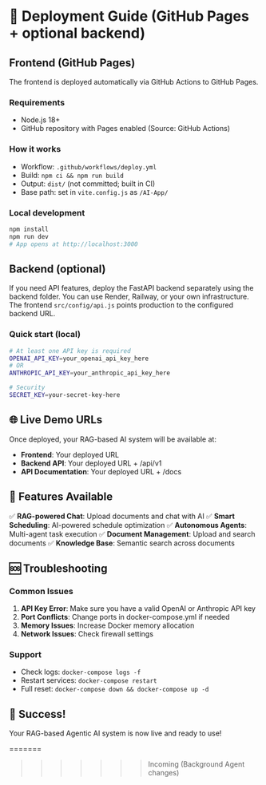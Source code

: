 # 🚀 Deployment Guide (GitHub Pages + optional backend)

## Frontend (GitHub Pages)

The frontend is deployed automatically via GitHub Actions to GitHub Pages.

### Requirements
- Node.js 18+
- GitHub repository with Pages enabled (Source: GitHub Actions)

### How it works
- Workflow: `.github/workflows/deploy.yml`
- Build: `npm ci && npm run build`
- Output: `dist/` (not committed; built in CI)
- Base path: set in `vite.config.js` as `/AI-App/`

### Local development
```bash
npm install
npm run dev
# App opens at http://localhost:3000
```

## Backend (optional)

If you need API features, deploy the FastAPI backend separately using the backend folder. You can use Render, Railway, or your own infrastructure. The frontend `src/config/api.js` points production to the configured backend URL.

### Quick start (local)
```bash
# At least one API key is required
OPENAI_API_KEY=your_openai_api_key_here
# OR
ANTHROPIC_API_KEY=your_anthropic_api_key_here

# Security
SECRET_KEY=your-secret-key-here
```

## 🌐 Live Demo URLs

Once deployed, your RAG-based AI system will be available at:
- **Frontend**: Your deployed URL
- **Backend API**: Your deployed URL + /api/v1
- **API Documentation**: Your deployed URL + /docs

## 🎯 Features Available

✅ **RAG-powered Chat**: Upload documents and chat with AI
✅ **Smart Scheduling**: AI-powered schedule optimization
✅ **Autonomous Agents**: Multi-agent task execution
✅ **Document Management**: Upload and search documents
✅ **Knowledge Base**: Semantic search across documents

## 🆘 Troubleshooting

### Common Issues
1. **API Key Error**: Make sure you have a valid OpenAI or Anthropic API key
2. **Port Conflicts**: Change ports in docker-compose.yml if needed
3. **Memory Issues**: Increase Docker memory allocation
4. **Network Issues**: Check firewall settings

### Support
- Check logs: `docker-compose logs -f`
- Restart services: `docker-compose restart`
- Full reset: `docker-compose down && docker-compose up -d`

## 🎉 Success!

Your RAG-based Agentic AI system is now live and ready to use!










=======
>>>>>>> Incoming (Background Agent changes)
